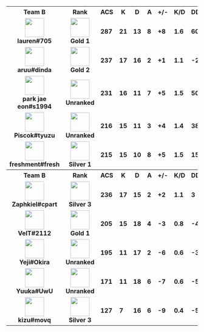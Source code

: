 <table>
  <tr>
    <th align="center">Team B</th>
    <th>Rank
    </th><th title="Average Combat Score">ACS</th>
    <th title="Kills">K</th>
    <th title="Deaths">D</th>
    <th title="Assists">A</th>
    <th title="Kill Difference">+/-</th>
    <th title="Kill/Death Ratio">K/D</th>
    <th title="Average Damage Delta per Second">DDÎ”</th>
    <th>ADR</th>
    <th>HS%</th>
    <th>KAST</th>
    <th>FK</th>
    <th>FD</th>
    <th>MK</th>
  </tr><tr>
      <td align="center">
        <img src="https://titles.trackercdn.com/valorant-api/agents/1dbf2edd-4729-0984-3115-daa5eed44993/displayicon.png" width="50">
        <br>
        <b>
          lauren#705
        </b></td>
      <td align="center">
        <img src="https://trackercdn.com/cdn/tracker.gg/valorant/icons/tiersv2/12.png" width="50">
        <br>
        <b>Gold 1</b>
      </td><td>
        <b>287</b>
      </td>
      <td>
        <b>21</b>
      </td>
      <td>
        <b>13</b>
      </td>
      <td>
        <b>8</b>
      </td>
      <td>
        <b>+8
        </b>
      </td>
      <td>
        <b>1.6</b>
      </td>
      <td>
        <b>60</b>
      </td>
      <td>
        <b>181.7</b>
      </td>
      <td>
        <b>41.1%</b>
      </td>
      <td>
        <b>75.0%</b>
      </td>
      <td>
        <b>0</b>
      </td>
      <td>
        <b>3</b>
      </td>
      <td>
        <b>2</b>
      </td>
    </tr><tr>
      <td align="center">
        <img src="https://titles.trackercdn.com/valorant-api/agents/eb93336a-449b-9c1b-0a54-a891f7921d69/displayicon.png" width="50">
        <br>
        <b>
          aruu#dinda
        </b></td>
      <td align="center">
        <img src="https://trackercdn.com/cdn/tracker.gg/valorant/icons/tiersv2/13.png" width="50">
        <br>
        <b>Gold 2</b>
      </td><td>
        <b>237</b>
      </td>
      <td>
        <b>17</b>
      </td>
      <td>
        <b>16</b>
      </td>
      <td>
        <b>2</b>
      </td>
      <td>
        <b>+1
        </b>
      </td>
      <td>
        <b>1.1</b>
      </td>
      <td>
        <b>-26</b>
      </td>
      <td>
        <b>147.3</b>
      </td>
      <td>
        <b>21.7%</b>
      </td>
      <td>
        <b>75.0%</b>
      </td>
      <td>
        <b>5</b>
      </td>
      <td>
        <b>4</b>
      </td>
      <td>
        <b>1</b>
      </td>
    </tr><tr>
      <td align="center">
        <img src="https://titles.trackercdn.com/valorant-api/agents/117ed9e3-49f3-6512-3ccf-0cada7e3823b/displayicon.png" width="50">
        <br>
        <b>
          park jae eon#s1994
        </b></td>
      <td align="center">
        <img src="https://trackercdn.com/cdn/tracker.gg/valorant/icons/tiersv2/0.png" width="50">
        <br>
        <b>Unranked</b>
      </td><td>
        <b>231</b>
      </td>
      <td>
        <b>16</b>
      </td>
      <td>
        <b>11</b>
      </td>
      <td>
        <b>7</b>
      </td>
      <td>
        <b>+5
        </b>
      </td>
      <td>
        <b>1.5</b>
      </td>
      <td>
        <b>50</b>
      </td>
      <td>
        <b>142.3</b>
      </td>
      <td>
        <b>10.8%</b>
      </td>
      <td>
        <b>80.0%</b>
      </td>
      <td>
        <b>2</b>
      </td>
      <td>
        <b>1</b>
      </td>
      <td>
        <b>2</b>
      </td>
    </tr><tr>
      <td align="center">
        <img src="https://titles.trackercdn.com/valorant-api/agents/320b2a48-4d9b-a075-30f1-1f93a9b638fa/displayicon.png" width="50">
        <br>
        <b>
          Piscok#tyuzu
        </b></td>
      <td align="center">
        <img src="https://trackercdn.com/cdn/tracker.gg/valorant/icons/tiersv2/0.png" width="50">
        <br>
        <b>Unranked</b>
      </td><td>
        <b>216</b>
      </td>
      <td>
        <b>15</b>
      </td>
      <td>
        <b>11</b>
      </td>
      <td>
        <b>3</b>
      </td>
      <td>
        <b>+4
        </b>
      </td>
      <td>
        <b>1.4</b>
      </td>
      <td>
        <b>38</b>
      </td>
      <td>
        <b>138.0</b>
      </td>
      <td>
        <b>13.2%</b>
      </td>
      <td>
        <b>85.0%</b>
      </td>
      <td>
        <b>0</b>
      </td>
      <td>
        <b>0</b>
      </td>
      <td>
        <b>0</b>
      </td>
    </tr><tr>
      <td align="center">
        <img src="https://titles.trackercdn.com/valorant-api/agents/cc8b64c8-4b25-4ff9-6e7f-37b4da43d235/displayicon.png" width="50">
        <br>
        <b>
          freshment#fresh
        </b></td>
      <td align="center">
        <img src="https://trackercdn.com/cdn/tracker.gg/valorant/icons/tiersv2/9.png" width="50">
        <br>
        <b>Silver 1</b>
      </td><td>
        <b>215</b>
      </td>
      <td>
        <b>15</b>
      </td>
      <td>
        <b>10</b>
      </td>
      <td>
        <b>8</b>
      </td>
      <td>
        <b>+5
        </b>
      </td>
      <td>
        <b>1.5</b>
      </td>
      <td>
        <b>15</b>
      </td>
      <td>
        <b>128.0</b>
      </td>
      <td>
        <b>11.1%</b>
      </td>
      <td>
        <b>75.0%</b>
      </td>
      <td>
        <b>2</b>
      </td>
      <td>
        <b>3</b>
      </td>
      <td>
        <b>0</b>
      </td>
    </tr><tr>
    <th align="center">Team B</th>
    <th>Rank
    </th><th title="Average Combat Score">ACS</th>
    <th title="Kills">K</th>
    <th title="Deaths">D</th>
    <th title="Assists">A</th>
    <th title="Kill Difference">+/-</th>
    <th title="Kill/Death Ratio">K/D</th>
    <th title="Average Damage Delta per Second">DDÎ”</th>
    <th>ADR</th>
    <th>HS%</th>
    <th>KAST</th>
    <th>FK</th>
    <th>FD</th>
    <th>MK</th>
  </tr><tr>
      <td align="center">
        <img src="https://titles.trackercdn.com/valorant-api/agents/f94c3b30-42be-e959-889c-5aa313dba261/displayicon.png" width="50">
        <br>
        <b>
          Zaphkiel#cpart
        </b></td>
      <td align="center">
        <img src="https://trackercdn.com/cdn/tracker.gg/valorant/icons/tiersv2/11.png" width="50">
        <br>
        <b>Silver 3</b>
      </td><td>
        <b>236</b>
      </td>
      <td>
        <b>17</b>
      </td>
      <td>
        <b>15</b>
      </td>
      <td>
        <b>2</b>
      </td>
      <td>
        <b>+2
        </b>
      </td>
      <td>
        <b>1.1</b>
      </td>
      <td>
        <b>3</b>
      </td>
      <td>
        <b>142.8</b>
      </td>
      <td>
        <b>7.5%</b>
      </td>
      <td>
        <b>65.0%</b>
      </td>
      <td>
        <b>2</b>
      </td>
      <td>
        <b>4</b>
      </td>
      <td>
        <b>1</b>
      </td>
    </tr><tr>
      <td align="center">
        <img src="https://titles.trackercdn.com/valorant-api/agents/1dbf2edd-4729-0984-3115-daa5eed44993/displayicon.png" width="50">
        <br>
        <b>
          VelT#2112
        </b></td>
      <td align="center">
        <img src="https://trackercdn.com/cdn/tracker.gg/valorant/icons/tiersv2/12.png" width="50">
        <br>
        <b>Gold 1</b>
      </td><td>
        <b>205</b>
      </td>
      <td>
        <b>15</b>
      </td>
      <td>
        <b>18</b>
      </td>
      <td>
        <b>4</b>
      </td>
      <td>
        <b>-3
        </b>
      </td>
      <td>
        <b>0.8</b>
      </td>
      <td>
        <b>-4</b>
      </td>
      <td>
        <b>140.8</b>
      </td>
      <td>
        <b>20.4%</b>
      </td>
      <td>
        <b>65.0%</b>
      </td>
      <td>
        <b>1</b>
      </td>
      <td>
        <b>3</b>
      </td>
      <td>
        <b>2</b>
      </td>
    </tr><tr>
      <td align="center">
        <img src="https://titles.trackercdn.com/valorant-api/agents/add6443a-41bd-e414-f6ad-e58d267f4e95/displayicon.png" width="50">
        <br>
        <b>
          Yeji#Okira
        </b></td>
      <td align="center">
        <img src="https://trackercdn.com/cdn/tracker.gg/valorant/icons/tiersv2/0.png" width="50">
        <br>
        <b>Unranked</b>
      </td><td>
        <b>195</b>
      </td>
      <td>
        <b>11</b>
      </td>
      <td>
        <b>17</b>
      </td>
      <td>
        <b>2</b>
      </td>
      <td>
        <b>-6
        </b>
      </td>
      <td>
        <b>0.6</b>
      </td>
      <td>
        <b>-31</b>
      </td>
      <td>
        <b>127.6</b>
      </td>
      <td>
        <b>11.5%</b>
      </td>
      <td>
        <b>50.0%</b>
      </td>
      <td>
        <b>3</b>
      </td>
      <td>
        <b>2</b>
      </td>
      <td>
        <b>0</b>
      </td>
    </tr><tr>
      <td align="center">
        <img src="https://titles.trackercdn.com/valorant-api/agents/569fdd95-4d10-43ab-ca70-79becc718b46/displayicon.png" width="50">
        <br>
        <b>
          Yuuka#UwU
        </b></td>
      <td align="center">
        <img src="https://trackercdn.com/cdn/tracker.gg/valorant/icons/tiersv2/0.png" width="50">
        <br>
        <b>Unranked</b>
      </td><td>
        <b>171</b>
      </td>
      <td>
        <b>11</b>
      </td>
      <td>
        <b>18</b>
      </td>
      <td>
        <b>6</b>
      </td>
      <td>
        <b>-7
        </b>
      </td>
      <td>
        <b>0.6</b>
      </td>
      <td>
        <b>-55</b>
      </td>
      <td>
        <b>100.3</b>
      </td>
      <td>
        <b>9.4%</b>
      </td>
      <td>
        <b>65.0%</b>
      </td>
      <td>
        <b>4</b>
      </td>
      <td>
        <b>0</b>
      </td>
      <td>
        <b>0</b>
      </td>
    </tr><tr>
      <td align="center">
        <img src="https://titles.trackercdn.com/valorant-api/agents/117ed9e3-49f3-6512-3ccf-0cada7e3823b/displayicon.png" width="50">
        <br>
        <b>
          kizu#movq
        </b></td>
      <td align="center">
        <img src="https://trackercdn.com/cdn/tracker.gg/valorant/icons/tiersv2/11.png" width="50">
        <br>
        <b>Silver 3</b>
      </td><td>
        <b>127</b>
      </td>
      <td>
        <b>7</b>
      </td>
      <td>
        <b>16</b>
      </td>
      <td>
        <b>6</b>
      </td>
      <td>
        <b>-9
        </b>
      </td>
      <td>
        <b>0.4</b>
      </td>
      <td>
        <b>-50</b>
      </td>
      <td>
        <b>88.5</b>
      </td>
      <td>
        <b>9.5%</b>
      </td>
      <td>
        <b>70.0%</b>
      </td>
      <td>
        <b>1</b>
      </td>
      <td>
        <b>0</b>
      </td>
      <td>
        <b>0</b>
      </td>
    </tr></table>
